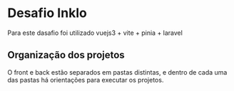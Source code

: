 # Desafio Inklo

Para este dasafio foi utilizado vuejs3 + vite + pinia + laravel

## Organização dos projetos

O front e back estão separados em pastas distintas, e dentro de cada uma das pastas há orientações para executar os projetos.